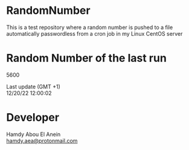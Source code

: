 # RandomNumber    
This is a test repository where a random number is pushed to a file automatically passwordless from a cron job in my Linux CentOS server    
# Random Number of the last run   
5600
      
Last update (GMT +1)    
12/20/22 12:00:02
# Developer    
Hamdy Abou El Anein   
hamdy.aea@protonmail.com
